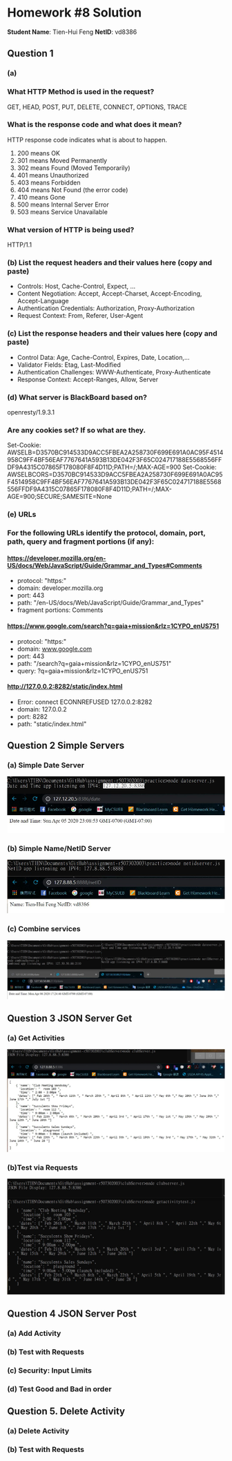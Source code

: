 # Homework #8 Solution

**Student Name**:  Tien-Hui Feng
**NetID**: vd8386


## Question 1 

### (a)
### What HTTP Method is used in the request?
GET, HEAD, POST, PUT, DELETE, CONNECT, OPTIONS, TRACE

### What is the response code and what does it mean?
HTTP response code indicates what is about to happen.
1. 200 means OK
2. 301 means Moved Permanently 
3. 302 means Found (Moved Temporarily)
4. 401 means Unauthorized
5. 403 means Forbidden
6. 404 means Not Found (the error code)
7. 410 means Gone
8. 500 means Internal Server Error
9. 503 means Service Unavailable 
    
### What version of HTTP is being used?
HTTP/1.1

### (b) List the request headers and their values here (copy and paste)
* Controls: Host, Cache-Control, Expect, …
* Content Negotiation: Accept, Accept-Charset, Accept-Encoding, Accept-Language
* Authentication Credentials: Authorization, Proxy-Authorization
* Request Context: From, Referer, User-Agent

### (c) List the response headers and their values here (copy and paste)
* Control Data: Age, Cache-Control, Expires, Date, Location,…
* Validator Fields: Etag, Last-Modified
* Authentication Challenges: WWW-Authenticate, Proxy-Authenticate
* Response Context: Accept-Ranges, Allow, Server

### (d) What server is BlackBoard based on?
openresty/1.9.3.1

### Are any cookies set? If so what are they.
Set-Cookie: AWSELB=D3570BC914533D9ACC5FBEA2A258730F699E691A0AC95F4514958C9FF4BF56EAF7767641A593B13DE042F3F65C024717188E5568556FFDF9A4315C07865F178080F8F4D11D;PATH=/;MAX-AGE=900
Set-Cookie: AWSELBCORS=D3570BC914533D9ACC5FBEA2A258730F699E691A0AC95F4514958C9FF4BF56EAF7767641A593B13DE042F3F65C024717188E5568556FFDF9A4315C07865F178080F8F4D11D;PATH=/;MAX-AGE=900;SECURE;SAMESITE=None

### (e) URLs 
### For the following URLs identify the protocol, domain, port, path, query and fragment portions (if any):

#### https://developer.mozilla.org/en-US/docs/Web/JavaScript/Guide/Grammar_and_Types#Comments
* protocol: "https:"
* domain: developer.mozilla.org
* port: 443
* path: "/en-US/docs/Web/JavaScript/Guide/Grammar_and_Types"
* fragment portions: Comments


#### https://www.google.com/search?q=gaia+mission&rlz=1CYPO_enUS751
* protocol: "https:"
* domain: www.google.com
* port: 443
* path: "/search?q=gaia+mission&rlz=1CYPO_enUS751"
* query: ?q=gaia+mission&rlz=1CYPO_enUS751 

#### http://127.0.0.2:8282/static/index.html
* Error: connect ECONNREFUSED 127.0.0.2:8282 
* domain: 127.0.0.2
* port: 8282
* path: "static/index.html"


## Question 2 Simple Servers

### (a) Simple Date Server
![date](images/2a.JPG)

### (b) Simple Name/NetID Server
![netid](images/2b.JPG)

### (c) Combine services
![combine](images/2c.JPG)


## Question 3 JSON Server Get

### (a) Get Activities
![JSONfromFile](images/3a.JPG)

### (b)Test via Requests
![getJSONfromWeb](images/3b.JPG)


## Question 4 JSON Server Post

### (a) Add Activity 

### (b) Test with Requests


### (c) Security: Input Limits


### (d) Test Good and Bad in order


## Question 5. Delete Activity


### (a) Delete Activity

### (b) Test with Requests

